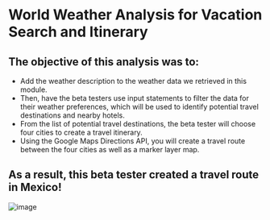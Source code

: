 # World Weather Analysis for Vacation Search and Itinerary

## The objective of this analysis was to:
* Add the weather description to the weather data we retrieved in this module. 
* Then, have the beta testers use input statements to filter the data for their weather preferences, which will be used to identify potential travel destinations and nearby hotels. 
* From the list of potential travel destinations, the beta tester will choose four cities to create a travel itinerary. 
* Using the Google Maps Directions API, you will create a travel route between the four cities as well as a marker layer map.

## As a result, this beta tester created a travel route in Mexico!

![image](https://user-images.githubusercontent.com/100387078/199608699-e9d48c45-34d1-4940-b4e3-541da453c2ab.png)

